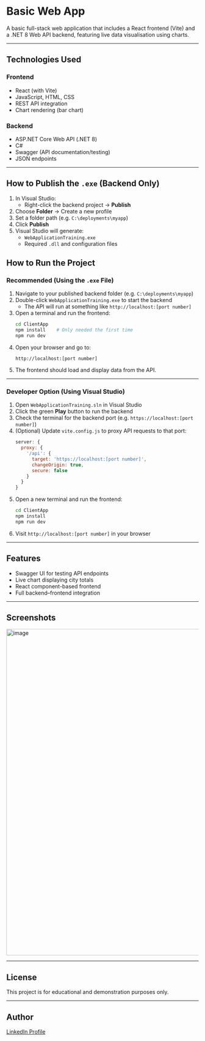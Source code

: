 # Basic Web App

A basic full-stack web application that includes a React frontend (Vite) and a .NET 8 Web API backend, featuring live data visualisation using charts.

---

## Technologies Used

### Frontend
- React (with Vite)
- JavaScript, HTML, CSS
- REST API integration
- Chart rendering (bar chart)

### Backend
- ASP.NET Core Web API (.NET 8)
- C#
- Swagger (API documentation/testing)
- JSON endpoints

---

## How to Publish the `.exe` (Backend Only)

1. In Visual Studio:
   - Right-click the backend project → **Publish**
2. Choose **Folder** → Create a new profile
3. Set a folder path (e.g. `C:\deployments\myapp`)
4. Click **Publish**
5. Visual Studio will generate:
   - `WebApplicationTraining.exe`
   - Required `.dll` and configuration files

##  How to Run the Project

### Recommended (Using the `.exe` File)

1. Navigate to your published backend folder (e.g. `C:\deployments\myapp`)
2. Double-click `WebApplicationTraining.exe` to start the backend
   - The API will run at something like `http://localhost:[port number]`
3. Open a terminal and run the frontend:
   ```bash
   cd ClientApp
   npm install    # Only needed the first time
   npm run dev
   ```
4. Open your browser and go to:
   ```
   http://localhost:[port number]
   ```
5. The frontend should load and display data from the API.

---

### Developer Option (Using Visual Studio)

1. Open `WebApplicationTraining.sln` in Visual Studio
2. Click the green **Play** button to run the backend
3. Check the terminal for the backend port (e.g. `https://localhost:[port number]`)
4. (Optional) Update `vite.config.js` to proxy API requests to that port:
   ```js
   server: {
     proxy: {
       '/api': {
         target: 'https://localhost:[port number]',
         changeOrigin: true,
         secure: false
       }
     }
   }
   ```
5. Open a new terminal and run the frontend:
   ```bash
   cd ClientApp
   npm install
   npm run dev
   ```
6. Visit `http://localhost:[port number]` in your browser

---

## Features

- Swagger UI for testing API endpoints
- Live chart displaying city totals
- React component-based frontend
- Full backend–frontend integration

---

## Screenshots

<img width="854" alt="image" src="https://github.com/user-attachments/assets/a2696081-4253-4740-93f7-2286b52df7d1" />


---

## License

This project is for educational and demonstration purposes only.

---

## Author
[LinkedIn Profile](https://linkedin.com/in/adam-mccomiskey-048a17168)
